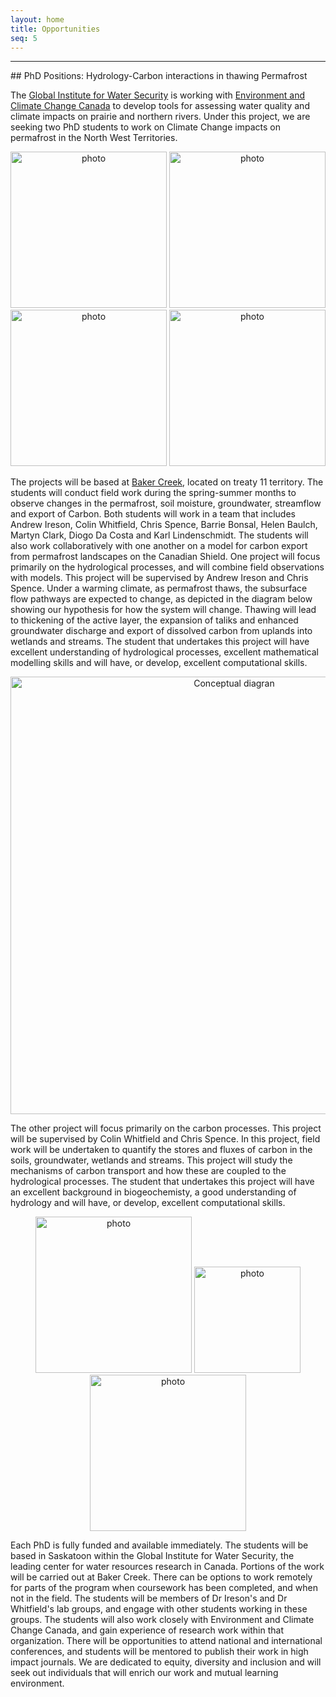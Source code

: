 ```yaml
---
layout: home
title: Opportunities
seq: 5  
---
```


<hr>
## PhD Positions: Hydrology-Carbon interactions in thawing Permafrost

The <a href="http://water.usask.ca">Global Institute for Water Security</a> is working with <a href="https://www.canada.ca/en/environment-climate-change.html">Environment and Climate Change Canada</a> to develop tools for assessing water quality and climate impacts on prairie and northern rivers. Under this project, we are seeking two PhD students to work on Climate Change impacts on permafrost in the North West Territories. 

<p style="text-align:center">
<img src="{{site.baseurl}}/files/images/Ad/wetland.JPG" alt="photo" width="250pt">
<img src="{{site.baseurl}}/files/images/Ad/campfood.JPG" alt="photo" width="250pt">
<br>
<img src="{{site.baseurl}}/files/images/Ad/fishing.JPG" alt="photo" width="250pt">
<img src="{{site.baseurl}}/files/images/Ad/frozencamp.JPG" alt="photo" width="250pt">
</p>

The projects will be based at <a href="https://goo.gl/maps/X8VHa3SMoNxKwJNa7">Baker Creek</a>, located on treaty 11 territory. The students will conduct field work during the spring-summer months to observe changes in the permafrost, soil moisture, groundwater, streamflow and export of Carbon. Both students will work in a team that includes Andrew Ireson, Colin Whitfield, Chris Spence, Barrie Bonsal, Helen Baulch, Martyn Clark, Diogo Da Costa and Karl Lindenschmidt. The students will also work collaboratively with one another on a model for carbon export from permafrost landscapes on the Canadian Shield. One project will focus primarily on the hydrological processes, and will combine field observations with models. This project will be supervised by Andrew Ireson and Chris Spence. Under a warming climate, as permafrost thaws, the subsurface flow pathways are expected to change, as depicted in the diagram below showing our hypothesis for how the system will change. Thawing will lead to thickening of the active layer, the expansion of taliks and enhanced groundwater discharge and export of dissolved carbon from uplands into wetlands and streams. The student that undertakes this project will have excellent understanding of hydrological processes, excellent mathematical modelling skills and will have, or develop, excellent computational skills.

<p style="text-align:center">
<img src="{{site.baseurl}}/files/images/Ad/ConceptualPermafrostThaw.svg" alt="Conceptual diagran" width="700pt">
</p>

The other project will focus primarily on the carbon processes. This project will be supervised by Colin Whitfield and Chris Spence. In this project, field work will be undertaken to quantify the stores and fluxes of carbon in the soils, groundwater, wetlands and streams. This project will study the mechanisms of carbon transport and how these are coupled to the hydrological processes. The student that undertakes this project will have an excellent background in biogeochemisty, a good understanding of hydrology and will have, or develop, excellent computational skills.

<p style="text-align:center">
<img src="{{site.baseurl}}/files/images/Ad/landing.jpg" alt="photo" width="250pt">
<img src="{{site.baseurl}}/files/images/Ad/landing forest flux tower.jpg" alt="photo" width="170pt">
<img src="{{site.baseurl}}/files/images/Ad/campview.JPG" alt="photo" width="250pt">
</p>

Each PhD is fully funded and available immediately. The students will be based in Saskatoon within the Global Institute for Water Security, the leading center for water resources research in Canada. Portions of the work will be carried out at Baker Creek. There can be options to work remotely for parts of the program when coursework has been completed, and when not in the field. The students will be members of Dr Ireson's and Dr Whitfield's lab groups, and engage with other students working in these groups. The students will also work closely with Environment and Climate Change Canada, and gain experience of research work within that organization. There will be opportunities to attend national and international conferences, and students will be mentored to publish their work in high impact journals. We are dedicated to equity, diversity and inclusion and will seek out individuals that will enrich our work and mutual learning environment.
